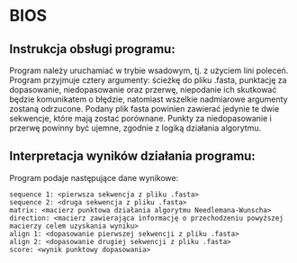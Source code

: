 # BIOS

## Instrukcja obsługi programu:

Program należy uruchamiać w trybie wsadowym, tj. z użyciem lini poleceń. Program przyjmuje cztery argumenty: ścieżkę do pliku .fasta, punktację za dopasowanie, niedopasowanie oraz przerwę, niepodanie ich skutkować będzie komunikatem o błędzie, natomiast wszelkie nadmiarowe argumenty zostaną odrzucone. Podany plik fasta powinien zawierać jedynie te dwie sekwencje, które mają zostać porównane. Punkty za niedopasowanie i przerwę powinny być ujemne, zgodnie z logiką działania algorytmu.

## Interpretacja wyników działania programu:

Program podaje następujące dane wynikowe:

```
sequence 1: <pierwsza sekwencja z pliku .fasta>
sequence 2: <druga sekwencja z pliku .fasta>
matrix: <macierz punktowa działania algorytmu Needlemana-Wunscha>
direction: <macierz zawierająca informację o przechodzeniu powyższej macierzy celem uzyskania wyniku>
align 1: <dopasowanie pierwszej sekwencji z pliku .fasta>
align 2: <dopasowanie drugiej sekwencji z pliku .fasta>
score: <wynik punktowy dopasowania>
```
